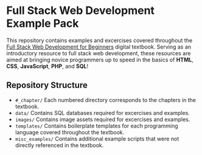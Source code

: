 # Full Stack Web Development Example Pack
This repository contains examples and excercises covered throughout the [Full Stack Web Development for Beginners](https://ecampusontario.pressbooks.pub/webdev/) digital textbook. Serving as an introductory resource to full stack web development, these resources are aimed at bringing novice programmers up to speed in the basics of **HTML**, **CSS**, **JavaScript**, **PHP**, and **SQL**!  

## Repository Structure
- `#_chapter/` Each numbered directory corresponds to the chapters in the textbook.
- `data/` Contains SQL databases required for excercises and examples. 
- `images/` Contains image assets required for excercises and examples. 
- `templates/` Contains boilerplate templates for each programming language covered throughout the textbook.
- `misc_examples/` Contains additional example scripts that were not directly referenced in the textbook.
